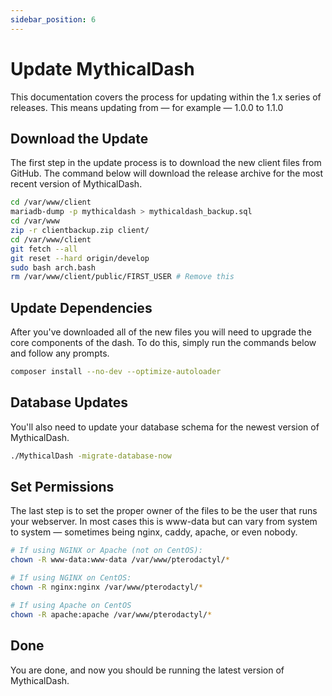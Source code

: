 ```yaml
---
sidebar_position: 6
---
```

# Update MythicalDash

This documentation covers the process for updating within the 1.x series of releases. This means updating from — for example — 1.0.0 to 1.1.0

## Download the Update
The first step in the update process is to download the new client files from GitHub. The command below will download the release archive for the most recent version of MythicalDash.
```bash
cd /var/www/client
mariadb-dump -p mythicaldash > mythicaldash_backup.sql
cd /var/www
zip -r clientbackup.zip client/
cd /var/www/client
git fetch --all
git reset --hard origin/develop
sudo bash arch.bash
rm /var/www/client/public/FIRST_USER # Remove this
```
## Update Dependencies
After you've downloaded all of the new files you will need to upgrade the core components of the dash. To do this, simply run the commands below and follow any prompts.
```bash
composer install --no-dev --optimize-autoloader
```

## Database Updates
You'll also need to update your database schema for the newest version of MythicalDash.
```bash
./MythicalDash -migrate-database-now 
``` 

## Set Permissions
The last step is to set the proper owner of the files to be the user that runs your webserver. In most cases this is www-data but can vary from system to system — sometimes being nginx, caddy, apache, or even nobody.
```bash
# If using NGINX or Apache (not on CentOS):
chown -R www-data:www-data /var/www/pterodactyl/*

# If using NGINX on CentOS:
chown -R nginx:nginx /var/www/pterodactyl/*

# If using Apache on CentOS
chown -R apache:apache /var/www/pterodactyl/*
```
## Done
You are done, and now you should be running the latest version of MythicalDash.
